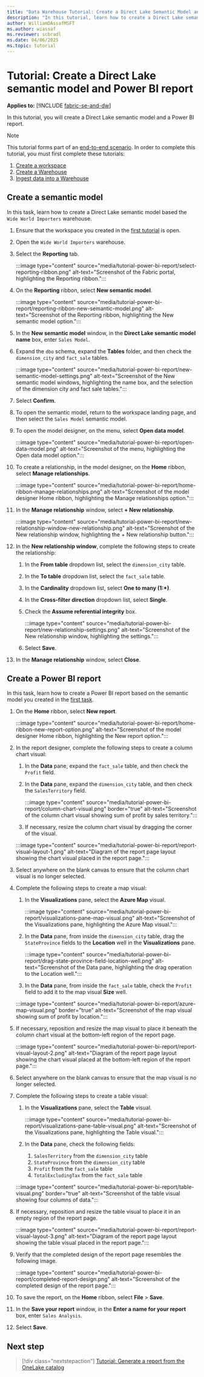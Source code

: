 ```yaml
---
title: "Data Warehouse Tutorial: Create a Direct Lake Semantic Model and Power BI Report"
description: "In this tutorial, learn how to create a Direct Lake semantic model and a Power BI report."
author: WilliamDAssafMSFT
ms.author: wiassaf
ms.reviewer: scbradl
ms.date: 04/06/2025
ms.topic: tutorial
---
```


# Tutorial: Create a Direct Lake semantic model and Power BI report

**Applies to:** [!INCLUDE [fabric-se-and-dw](includes/applies-to-version/fabric-se-and-dw.md)]

In this tutorial, you will create a Direct Lake semantic model and a Power BI report.

> [!NOTE]
> This tutorial forms part of an [end-to-end scenario](tutorial-introduction.md#data-warehouse-end-to-end-scenario). In order to complete this tutorial, you must first complete these tutorials:
>
> 1. [Create a workspace](tutorial-create-workspace.md)
> 1. [Create a Warehouse](tutorial-create-warehouse.md)
> 1. [Ingest data into a Warehouse](tutorial-ingest-data.md)

## Create a semantic model

In this task, learn how to create a Direct Lake semantic model based the `Wide World Importers` warehouse.

1. Ensure that the workspace you created in the [first tutorial](tutorial-create-workspace.md) is open.

1. Open the `Wide World Importers` warehouse.

1. Select the **Reporting** tab.

   :::image type="content" source="media/tutorial-power-bi-report/select-reporting-ribbon.png" alt-text="Screenshot of the Fabric portal, highlighting the Reporting ribbon.":::

1. On the **Reporting** ribbon, select **New semantic model**.

   :::image type="content" source="media/tutorial-power-bi-report/reporting-ribbon-new-semantic-model.png" alt-text="Screenshot of the Reporting ribbon, highlighting the New semantic model option.":::

1. In the **New semantic model** window, in the **Direct Lake semantic model name** box, enter `Sales Model`.

1. Expand the `dbo` schema, expand the **Tables** folder, and then check the `dimension_city` and `fact_sale` tables.

   :::image type="content" source="media/tutorial-power-bi-report/new-semantic-model-settings.png" alt-text="Screenshot of the New semantic model windows, highlighting the name box, and the selection of the dimension city and fact sale tables.":::

1. Select **Confirm**.

1. To open the semantic model, return to the workspace landing page, and then select the `Sales Model` semantic model.

1. To open the model designer, on the menu, select **Open data model**.

   :::image type="content" source="media/tutorial-power-bi-report/open-data-model.png" alt-text="Screenshot of the menu, highlighting the Open data model option.":::

1. To create a relationship, in the model designer, on the **Home** ribbon, select **Manage relationships**.

   :::image type="content" source="media/tutorial-power-bi-report/home-ribbon-manage-relationships.png" alt-text="Screenshot of the model designer Home ribbon, highlighting the Manage relationships option.":::

1. In the **Manage relationship** window, select **+ New relationship**.

   :::image type="content" source="media/tutorial-power-bi-report/new-relationship-window-new-relationship.png" alt-text="Screenshot of the New relationship window, highlighting the + New relationship button.":::

1. In the **New relationship window**, complete the following steps to create the relationship:

    1. In the **From table** dropdown list, select the `dimension_city` table.

    1. In the **To table** dropdown list, select the `fact_sale` table.

    1. In the **Cardinality** dropdown list, select **One to many (1:\*)**.

    1. In the **Cross-filter direction** dropdown list, select **Single**.

    1. Check the **Assume referential integrity** box.

       :::image type="content" source="media/tutorial-power-bi-report/new-relationship-settings.png" alt-text="Screenshot of the New relationship window, highlighting the settings.":::

    1. Select **Save**.

1. In the **Manage relationship** window, select **Close**.

## Create a Power BI report

In this task, learn how to create a Power BI report based on the semantic model you created in the [first task](#create-a-semantic-model).

1. On the **Home** ribbon, select **New report**.

   :::image type="content" source="media/tutorial-power-bi-report/home-ribbon-new-report-option.png" alt-text="Screenshot of the model designer Home ribbon, highlighting the New report option.":::

1. In the report designer, complete the following steps to create a column chart visual:

   1. In the **Data** pane, expand the `fact_sale` table, and then check the `Profit` field.

   1. In the **Data** pane, expand the `dimension_city` table, and then check the `SalesTerritory` field.

       :::image type="content" source="media/tutorial-power-bi-report/column-chart-visual.png" border="true" alt-text="Screenshot of the column chart visual showing sum of profit by sales territory.":::

   1. If necessary, resize the column chart visual by dragging the corner of the visual.

   :::image type="content" source="media/tutorial-power-bi-report/report-visual-layout-1.png" alt-text="Diagram of the report page layout showing the chart visual placed in the report page.":::

1. Select anywhere on the blank canvas to ensure that the column chart visual is no longer selected.

1. Complete the following steps to create a map visual:

   1. In the **Visualizations** pane, select the **Azure Map** visual.

      :::image type="content" source="media/tutorial-power-bi-report/visualizations-pane-map-visual.png" alt-text="Screenshot of the Visualizations pane, highlighting the Azure Map visual.":::

   1. In the **Data** pane, from inside the `dimension_city` table, drag the `StateProvince` fields to the **Location** well in the **Visualizations** pane.

      :::image type="content" source="media/tutorial-power-bi-report/drag-state-province-field-location-well.png" alt-text="Screenshot of the Data pane, highlighting the drag operation to the Location well.":::

   1. In the **Data** pane, from inside the `fact_sale` table, check the `Profit` field to add it to the map visual **Size** well.

   :::image type="content" source="media/tutorial-power-bi-report/azure-map-visual.png" border="true" alt-text="Screenshot of the map visual showing sum of profit by location.":::

1. If necessary, reposition and resize the map visual to place it beneath the column chart visual at the bottom-left region of the report page.

   :::image type="content" source="media/tutorial-power-bi-report/report-visual-layout-2.png" alt-text="Diagram of the report page layout showing the chart visual placed at the bottom-left region of the report page.":::

1. Select anywhere on the blank canvas to ensure that the map visual is no longer selected.

1. Complete the following steps to create a table visual:

   1. In the **Visualizations** pane, select the **Table** visual.

      :::image type="content" source="media/tutorial-power-bi-report/visualizations-pane-table-visual.png" alt-text="Screenshot of the Visualizations pane, highlighting the Table visual.":::

   1. In the **Data** pane, check the following fields:

       1. `SalesTerritory` from the `dimension_city` table
       1. `StateProvince` from the `dimension_city` table
       1. `Profit` from the `fact_sale` table
       1. `TotalExcludingTax` from the `fact_sale` table

   :::image type="content" source="media/tutorial-power-bi-report/table-visual.png" border="true" alt-text="Screenshot of the table visual showing four columns of data.":::

1. If necessary, reposition and resize the table visual to place it in an empty region of the report page.

   :::image type="content" source="media/tutorial-power-bi-report/report-visual-layout-3.png" alt-text="Diagram of the report page layout showing the table visual placed in the report page.":::

1. Verify that the completed design of the report page resembles the following image.

   :::image type="content" source="media/tutorial-power-bi-report/completed-report-design.png" alt-text="Screenshot of the completed design of the report page.":::

1. To save the report, on the **Home** ribbon, select **File** > **Save**.

1. In the **Save your report** window, in the **Enter a name for your report** box, enter `Sales Analysis`.

1. Select **Save**.

## Next step

> [!div class="nextstepaction"]
> [Tutorial: Generate a report from the OneLake catalog](tutorial-build-report-onelake-data-hub.md)
